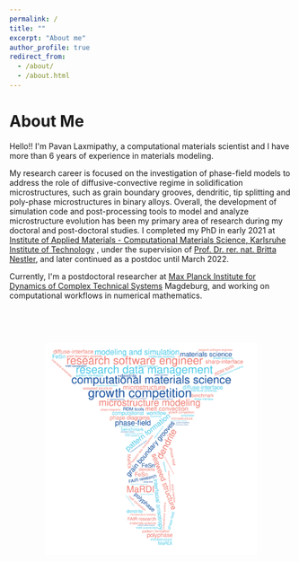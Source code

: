```yaml
---
permalink: /
title: ""
excerpt: "About me"
author_profile: true
redirect_from: 
  - /about/
  - /about.html
---
```

About Me 
==========

Hello!! I'm Pavan Laxmipathy, a computational materials scientist and I have more than 6 years of experience in materials modeling. 

My research career is focused on the investigation of phase-field models to address the role of diffusive-convective regime in solidification microstructures, such as grain boundary grooves, dendritic, tip splitting and poly-phase microstructures in binary alloys. Overall, the development of simulation code and post-processing tools to model and analyze microstructure evolution has been my primary area of research during my doctoral and post-doctoral studies. I completed my PhD in early 2021 at [Institute of Applied Materials - Computational Materials Science, Karlsruhe Institute of Technology](https://www.iam.kit.edu/mms/) , under the supervision of [Prof. Dr. rer. nat. Britta Nestler](https://www.iam.kit.edu/mms/Mitarbeiter_nestler.php), and later continued as a postdoc until March 2022. 

Currently, I'm a postdoctoral researcher at [Max Planck Institute for Dynamics of Complex Technical Systems](https://www.mpi-magdeburg.mpg.de/) Magdeburg, and working on computational workflows in numerical mathematics.

&nbsp;

&nbsp;
<p align="center">
<img src="/images/wordcloud3.png" width = "75%" height = "75%" style="border-style: none"/>
</p>
